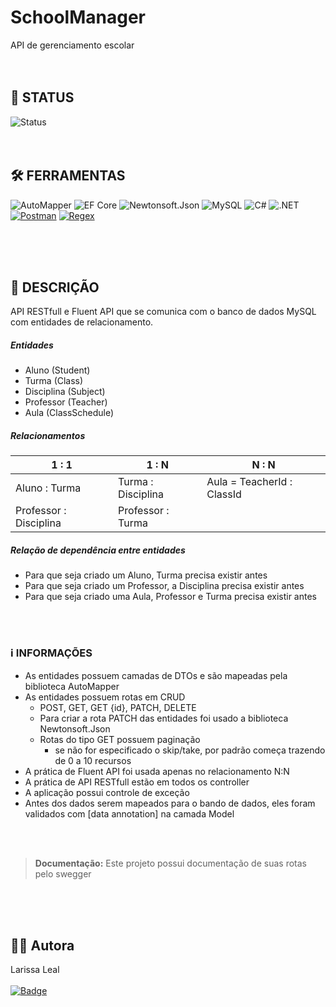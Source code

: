 # SchoolManager
API de gerenciamento escolar
<br><br><br>
## 🔋 STATUS 
![Status](https://img.shields.io/badge/Status-Em%20Desenvolvimento-yellow)
<br><br><br>


## 🛠️ FERRAMENTAS 
![AutoMapper](https://img.shields.io/badge/Biblioteca-AutoMapper-blue)
![EF Core](https://img.shields.io/badge/Framework-EF%20Core-purple)
![Newtonsoft.Json](https://img.shields.io/badge/Biblioteca-Newtonsoft.Json-orange)
![MySQL](https://img.shields.io/badge/Banco%20de%20dados-MySQL-blue)
![C#](https://img.shields.io/badge/Linguagem-C%23-blue)
![.NET](https://img.shields.io/badge/Plataforma-.NET-blue)
[![Postman](https://img.shields.io/badge/Ferramenta-Postman-orange?logo=postman)](https://www.postman.com/)
[![Regex](https://img.shields.io/badge/Ferramenta-Regex-blueviolet)](https://regex101.com/)

<br><br><br>



## 📝 DESCRIÇÃO
API RESTfull e Fluent API que se comunica com o banco de dados MySQL com entidades de relacionamento. 

##### Entidades
- Aluno (Student)
- Turma (Class)
- Disciplina (Subject)
- Professor (Teacher)
- Aula (ClassSchedule)

##### Relacionamentos
|  1 : 1 |  1 : N |  N : N |      
| -------- | -------- | -------- |
| Aluno : Turma  | Turma :  Disciplina   | Aula = TeacherId : ClassId   |
| Professor : Disciplina   | Professor  :  Turma    |  

##### Relação de dependência entre entidades
- Para que seja criado um Aluno, Turma precisa existir antes
- Para que seja criado um Professor, a Disciplina precisa existir antes
- Para que seja criado uma Aula, Professor e Turma precisa existir antes


<br><br>
 ### ℹ️ INFORMAÇÕES
 * As entidades possuem camadas de DTOs e são mapeadas pela biblioteca AutoMapper
 * As entidades possuem rotas em CRUD
   * POST, GET, GET {id}, PATCH, DELETE
   * Para criar a rota PATCH das entidades foi usado a biblioteca Newtonsoft.Json
   * Rotas do tipo GET possuem paginação
      * se não for especificado o skip/take, por padrão começa trazendo de 0 a 10 recursos 
 * A prática de Fluent API foi usada apenas no relacionamento N:N
 * A prática de API RESTfull estão em todos os controller
 * A aplicação possui controle de exceção
 * Antes dos dados serem mapeados para o bando de dados, eles foram validados com [data annotation] na camada Model

<br><br>
> **Documentação:** Este projeto possui documentação de suas rotas pelo swegger






<br><br><br>
## 👩‍💻 Autora
Larissa Leal 
<br><br>
[![Badge](https://img.shields.io/badge/LinkedIn-0077B5?style=for-the-badge&logo=linkedin&logoColor=white)](https://www.linkedin.com/in/larissa-leal-dias-408455157/)

